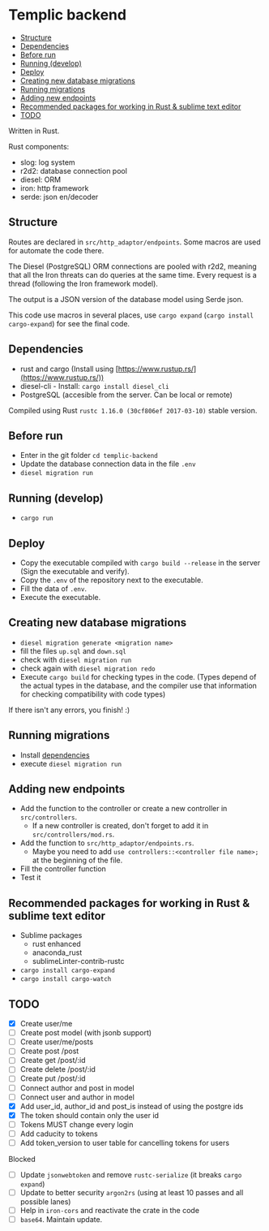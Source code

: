 # Templic backend

<!-- MarkdownTOC autolink=true autoanchor=true bracket=round depth=0 -->

- [Structure](#structure)
- [Dependencies](#dependencies)
- [Before run](#before-run)
- [Running \(develop\)](#running-develop)
- [Deploy](#deploy)
- [Creating new database migrations](#creating-new-database-migrations)
- [Running migrations](#running-migrations)
- [Adding new endpoints](#adding-new-endpoints)
- [Recommended packages for working in Rust & sublime text editor](#recommended-packages-for-working-in-rust--sublime-text-editor)
- [TODO](#todo)

<!-- /MarkdownTOC -->

Written in Rust.

Rust components:
- slog: log system
- r2d2: database connection pool
- diesel: ORM
- iron: http framework
- serde: json en/decoder

<a name="structure"></a>
## Structure

Routes are declared in `src/http_adaptor/endpoints`. Some macros are used for automate the code there.

The Diesel (PostgreSQL) ORM connections are pooled with r2d2, meaning that all the Iron threats can do queries at the same time. Every request is a thread (following the Iron framework model).

The output is a JSON version of the database model using Serde json.

This code use macros in several places, use `cargo expand` (`cargo install cargo-expand`) for see the final code.

<a name="dependencies"></a>
## Dependencies

- rust and cargo (Install using [https://www.rustup.rs/](https://www.rustup.rs/))
- diesel-cli - Install: `cargo install diesel_cli`
- PostgreSQL (accesible from the server. Can be local or remote)

Compiled using Rust `rustc 1.16.0 (30cf806ef 2017-03-10)` stable version. 

<a name="before-run"></a>
## Before run

- Enter in the git folder `cd templic-backend`
- Update the database connection data in the file `.env`
- `diesel migration run`

<a name="running-develop"></a>
## Running (develop)

- `cargo run`

<a name="deploy"></a>
## Deploy

- Copy the executable compiled with `cargo build --release` in the server (Sign the executable and verify).
- Copy the `.env` of the repository next to the executable. 
- Fill the data of `.env`.
- Execute the executable. 

<a name="creating-new-database-migrations"></a>
## Creating new database migrations

- `diesel migration generate <migration name>`
- fill the files `up.sql` and `down.sql`
- check with `diesel migration run`
- check again with `diesel migration redo`
- Execute `cargo build` for checking types in the code. (Types depend of the actual types in the database, and the compiler use that information for checking compatibility with code types)

If there isn't any errors, you finish! :)

<a name="running-migrations"></a>
## Running migrations

- Install [dependencies](#dependencies)
- execute `diesel migration run`

<a name="adding-new-endpoints"></a>
## Adding new endpoints 

- Add the function to the controller or create a new controller in `src/controllers`.
	+ If a new controller is created, don't forget to add it in `src/controllers/mod.rs`.
- Add the function to `src/http_adaptor/endpoints.rs`.
	+ Maybe you need to add `use controllers::<controller file name>;` at the beginning of the file.
- Fill the controller function
- Test it

<a name="recommended-packages-for-working-in-rust--sublime-text-editor"></a>
## Recommended packages for working in Rust & sublime text editor

- Sublime packages
	+ rust enhanced
	+ anaconda_rust
	+ sublimeLinter-contrib-rustc
- `cargo install cargo-expand`
- `cargo install cargo-watch`

<a name="todo"></a>
## TODO

- [x] Create user/me
- [ ] Create post model (with jsonb support)
- [ ] Create user/me/posts
- [ ] Create post /post
- [ ] Create get /post/:id
- [ ] Create delete /post/:id
- [ ] Create put /post/:id
- [ ] Connect author and post in model
- [ ] Connect user and author in model
- [x] Add user_id, author_id and post_is instead of using the postgre ids
- [x] The token should contain only the user id
- [ ] Tokens MUST change every login
- [ ] Add caducity to tokens
- [ ] Add token_version to user table for cancelling tokens for users

Blocked

- [ ] Update `jsonwebtoken` and remove `rustc-serialize` (it breaks `cargo expand`)
- [ ] Update to better security `argon2rs` (using at least 10 passes and all possible lanes)
- [ ] Help in `iron-cors` and reactivate the crate in the code
- [ ] `base64`. Maintain update.
